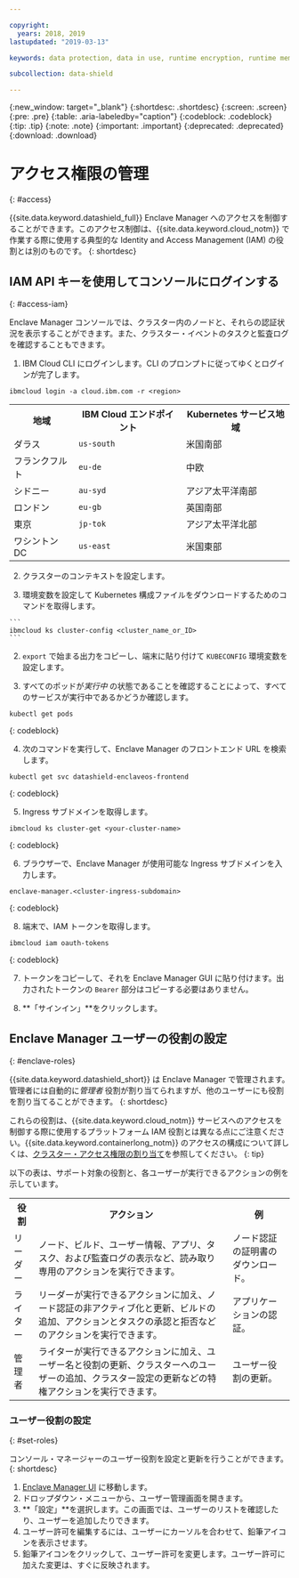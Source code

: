 ```yaml
---

copyright:
  years: 2018, 2019
lastupdated: "2019-03-13"

keywords: data protection, data in use, runtime encryption, runtime memory encryption, encrypted memory, intel sgx, software guard extensions, fortanix runtime encryption

subcollection: data-shield

---
```


{:new_window: target="_blank"}
{:shortdesc: .shortdesc}
{:screen: .screen}
{:pre: .pre}
{:table: .aria-labeledby="caption"}
{:codeblock: .codeblock}
{:tip: .tip}
{:note: .note}
{:important: .important}
{:deprecated: .deprecated}
{:download: .download}

# アクセス権限の管理
{: #access}

{{site.data.keyword.datashield_full}} Enclave Manager へのアクセスを制御することができます。このアクセス制御は、{{site.data.keyword.cloud_notm}} で作業する際に使用する典型的な Identity and Access Management (IAM) の役割とは別のものです。
{: shortdesc}


## IAM API キーを使用してコンソールにログインする
{: #access-iam}

Enclave Manager コンソールでは、クラスター内のノードと、それらの認証状況を表示することができます。また、クラスター・イベントのタスクと監査ログを確認することもできます。

1. IBM Cloud CLI にログインします。CLI のプロンプトに従ってゆくとログインが完了します。

  ```
  ibmcloud login -a cloud.ibm.com -r <region>
  ```

  <table>
    <tr>
      <th>地域</th>
      <th>IBM Cloud エンドポイント</th>
      <th>Kubernetes サービス地域</th>
    </tr>
    <tr>
      <td>ダラス</td>
      <td><code>us-south</code></td>
      <td>米国南部</td>
    </tr>
    <tr>
      <td>フランクフルト</td>
      <td><code>eu-de</code></td>
      <td>中欧</td>
    </tr>
    <tr>
      <td>シドニー</td>
      <td><code>au-syd</code></td>
      <td>アジア太平洋南部</td>
    </tr>
    <tr>
      <td>ロンドン</td>
      <td><code>eu-gb</code></td>
      <td>英国南部</td>
    </tr>
    <tr>
      <td>東京</td>
      <td><code>jp-tok</code></td>
      <td>アジア太平洋北部</td>
    </tr>
    <tr>
      <td>ワシントン DC</td>
      <td><code>us-east</code></td>
      <td>米国東部</td>
    </tr>
  </table>

2. クラスターのコンテキストを設定します。

  1. 環境変数を設定して Kubernetes 構成ファイルをダウンロードするためのコマンドを取得します。

    ```
    ibmcloud ks cluster-config <cluster_name_or_ID>
    ```

  2. `export` で始まる出力をコピーし、端末に貼り付けて `KUBECONFIG` 環境変数を設定します。

3. すべてのポッドが*実行中* の状態であることを確認することによって、すべてのサービスが実行中であるかどうか確認します。

  ```
  kubectl get pods
  ```
  {: codeblock}

4. 次のコマンドを実行して、Enclave Manager のフロントエンド URL を検索します。

  ```
  kubectl get svc datashield-enclaveos-frontend
  ```
  {: codeblock}

5. Ingress サブドメインを取得します。

  ```
  ibmcloud ks cluster-get <your-cluster-name>
  ```
  {: codeblock}

6. ブラウザーで、Enclave Manager が使用可能な Ingress サブドメインを入力します。

  ```
  enclave-manager.<cluster-ingress-subdomain>
  ```
  {: codeblock}

8. 端末で、IAM トークンを取得します。

  ```
  ibmcloud iam oauth-tokens
  ```
  {: codeblock}

7. トークンをコピーして、それを Enclave Manager GUI に貼り付けます。出力されたトークンの `Bearer` 部分はコピーする必要はありません。

9. **「サインイン」**をクリックします。


## Enclave Manager ユーザーの役割の設定
{: #enclave-roles}

{{site.data.keyword.datashield_short}} は Enclave Manager で管理されます。管理者には自動的に*管理者* 役割が割り当てられますが、他のユーザーにも役割を割り当てることができます。
{: shortdesc}

これらの役割は、{{site.data.keyword.cloud_notm}} サービスへのアクセスを制御する際に使用するプラットフォーム IAM 役割とは異なる点にご注意ください。{{site.data.keyword.containerlong_notm}} のアクセスの構成について詳しくは、[クラスター・アクセス権限の割り当て](/docs/containers?topic=containers-users#users)を参照してください。
{: tip}

以下の表は、サポート対象の役割と、各ユーザーが実行できるアクションの例を示しています。

<table>
  <tr>
    <th>役割</th>
    <th>アクション</th>
    <th>例</th>
  </tr>
  <tr>
    <td>リーダー</td>
    <td>ノード、ビルド、ユーザー情報、アプリ、タスク、および監査ログの表示など、読み取り専用のアクションを実行できます。</td>
    <td>ノード認証の証明書のダウンロード。</td>
  </tr>
  <tr>
    <td>ライター</td>
    <td>リーダーが実行できるアクションに加え、ノード認証の非アクティブ化と更新、ビルドの追加、アクションとタスクの承認と拒否などのアクションを実行できます。</td>
    <td>アプリケーションの認証。</td>
  </tr>
  <tr>
    <td>管理者</td>
    <td>ライターが実行できるアクションに加え、ユーザー名と役割の更新、クラスターへのユーザーの追加、クラスター設定の更新などの特権アクションを実行できます。</td>
    <td>ユーザー役割の更新。</td>
  </tr>
</table>

### ユーザー役割の設定
{: #set-roles}

コンソール・マネージャーのユーザー役割を設定と更新を行うことができます。
{: shortdesc}

1. [Enclave Manager UI](/docs/services/data-shield?topic=data-shield-access#access-iam) に移動します。
2. ドロップダウン・メニューから、ユーザー管理画面を開きます。
3. **「設定」**を選択します。この画面では、ユーザーのリストを確認したり、ユーザーを追加したりできます。
4. ユーザー許可を編集するには、ユーザーにカーソルを合わせて、鉛筆アイコンを表示させます。
5. 鉛筆アイコンをクリックして、ユーザー許可を変更します。ユーザー許可に加えた変更は、すぐに反映されます。
